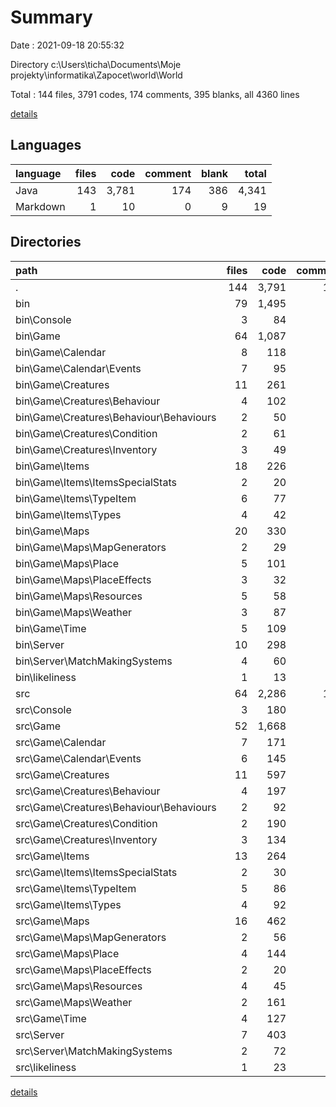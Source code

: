 # Summary

Date : 2021-09-18 20:55:32

Directory c:\Users\ticha\Documents\Moje projekty\informatika\Zapocet\world\World

Total : 144 files,  3791 codes, 174 comments, 395 blanks, all 4360 lines

[details](details.md)

## Languages
| language | files | code | comment | blank | total |
| :--- | ---: | ---: | ---: | ---: | ---: |
| Java | 143 | 3,781 | 174 | 386 | 4,341 |
| Markdown | 1 | 10 | 0 | 9 | 19 |

## Directories
| path | files | code | comment | blank | total |
| :--- | ---: | ---: | ---: | ---: | ---: |
| . | 144 | 3,791 | 174 | 395 | 4,360 |
| bin | 79 | 1,495 | 14 | 4 | 1,513 |
| bin\Console | 3 | 84 | 0 | 0 | 84 |
| bin\Game | 64 | 1,087 | 6 | 2 | 1,095 |
| bin\Game\Calendar | 8 | 118 | 2 | 0 | 120 |
| bin\Game\Calendar\Events | 7 | 95 | 2 | 0 | 97 |
| bin\Game\Creatures | 11 | 261 | 0 | 0 | 261 |
| bin\Game\Creatures\Behaviour | 4 | 102 | 0 | 0 | 102 |
| bin\Game\Creatures\Behaviour\Behaviours | 2 | 50 | 0 | 0 | 50 |
| bin\Game\Creatures\Condition | 2 | 61 | 0 | 0 | 61 |
| bin\Game\Creatures\Inventory | 3 | 49 | 0 | 0 | 49 |
| bin\Game\Items | 18 | 226 | 0 | 0 | 226 |
| bin\Game\Items\ItemsSpecialStats | 2 | 20 | 0 | 0 | 20 |
| bin\Game\Items\TypeItem | 6 | 77 | 0 | 0 | 77 |
| bin\Game\Items\Types | 4 | 42 | 0 | 0 | 42 |
| bin\Game\Maps | 20 | 330 | 1 | 2 | 333 |
| bin\Game\Maps\MapGenerators | 2 | 29 | 0 | 1 | 30 |
| bin\Game\Maps\Place | 5 | 101 | 1 | 0 | 102 |
| bin\Game\Maps\PlaceEffects | 3 | 32 | 0 | 1 | 33 |
| bin\Game\Maps\Resources | 5 | 58 | 0 | 0 | 58 |
| bin\Game\Maps\Weather | 3 | 87 | 0 | 0 | 87 |
| bin\Game\Time | 5 | 109 | 0 | 0 | 109 |
| bin\Server | 10 | 298 | 8 | 2 | 308 |
| bin\Server\MatchMakingSystems | 4 | 60 | 0 | 0 | 60 |
| bin\likeliness | 1 | 13 | 0 | 0 | 13 |
| src | 64 | 2,286 | 160 | 382 | 2,828 |
| src\Console | 3 | 180 | 9 | 16 | 205 |
| src\Game | 52 | 1,668 | 86 | 276 | 2,030 |
| src\Game\Calendar | 7 | 171 | 0 | 45 | 216 |
| src\Game\Calendar\Events | 6 | 145 | 0 | 41 | 186 |
| src\Game\Creatures | 11 | 597 | 55 | 76 | 728 |
| src\Game\Creatures\Behaviour | 4 | 197 | 26 | 40 | 263 |
| src\Game\Creatures\Behaviour\Behaviours | 2 | 92 | 6 | 23 | 121 |
| src\Game\Creatures\Condition | 2 | 190 | 22 | 9 | 221 |
| src\Game\Creatures\Inventory | 3 | 134 | 3 | 18 | 155 |
| src\Game\Items | 13 | 264 | 0 | 56 | 320 |
| src\Game\Items\ItemsSpecialStats | 2 | 30 | 0 | 5 | 35 |
| src\Game\Items\TypeItem | 5 | 86 | 0 | 15 | 101 |
| src\Game\Items\Types | 4 | 92 | 0 | 17 | 109 |
| src\Game\Maps | 16 | 462 | 24 | 65 | 551 |
| src\Game\Maps\MapGenerators | 2 | 56 | 6 | 12 | 74 |
| src\Game\Maps\Place | 4 | 144 | 10 | 19 | 173 |
| src\Game\Maps\PlaceEffects | 2 | 20 | 0 | 4 | 24 |
| src\Game\Maps\Resources | 4 | 45 | 1 | 13 | 59 |
| src\Game\Maps\Weather | 2 | 161 | 4 | 11 | 176 |
| src\Game\Time | 4 | 127 | 5 | 26 | 158 |
| src\Server | 7 | 403 | 65 | 82 | 550 |
| src\Server\MatchMakingSystems | 2 | 72 | 4 | 13 | 89 |
| src\likeliness | 1 | 23 | 0 | 7 | 30 |

[details](details.md)